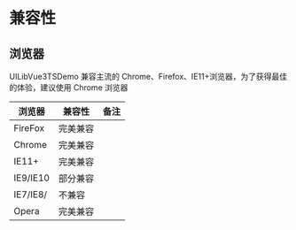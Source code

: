 # 兼容性

## 浏览器

UILibVue3TSDemo 兼容主流的 Chrome、Firefox、IE11+浏览器，为了获得最佳的体验，建议使用 Chrome 浏览器

| 浏览器   | 兼容性   | 备注 |
| -------- | -------- | ---- |
| FireFox  | 完美兼容 |      |
| Chrome   | 完美兼容 |      |
| IE11+    | 完美兼容 |      |
| IE9/IE10 | 部分兼容 |      |
| IE7/IE8/ | 不兼容   |      |
| Opera    | 完美兼容 |      |
